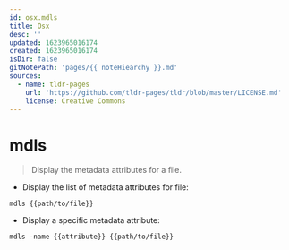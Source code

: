 ```yaml
---
id: osx.mdls
title: Osx
desc: ''
updated: 1623965016174
created: 1623965016174
isDir: false
gitNotePath: 'pages/{{ noteHiearchy }}.md'
sources:
  - name: tldr-pages
    url: 'https://github.com/tldr-pages/tldr/blob/master/LICENSE.md'
    license: Creative Commons
---
```

# mdls

> Display the metadata attributes for a file.

- Display the list of metadata attributes for file:

`mdls {{path/to/file}}`

- Display a specific metadata attribute:

`mdls -name {{attribute}} {{path/to/file}}`


